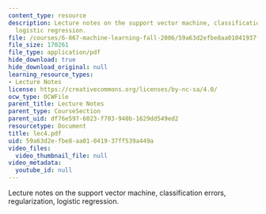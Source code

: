 ```yaml
---
content_type: resource
description: Lecture notes on the support vector machine, classification errors, regularization,
  logistic regression.
file: /courses/6-867-machine-learning-fall-2006/59a63d2efbe8aa01041937ff539a449a_lec4.pdf
file_size: 170261
file_type: application/pdf
hide_download: true
hide_download_original: null
learning_resource_types:
- Lecture Notes
license: https://creativecommons.org/licenses/by-nc-sa/4.0/
ocw_type: OCWFile
parent_title: Lecture Notes
parent_type: CourseSection
parent_uid: df76e597-6023-f703-940b-1629dd549ed2
resourcetype: Document
title: lec4.pdf
uid: 59a63d2e-fbe8-aa01-0419-37ff539a449a
video_files:
  video_thumbnail_file: null
video_metadata:
  youtube_id: null
---
```

Lecture notes on the support vector machine, classification errors, regularization, logistic regression.
